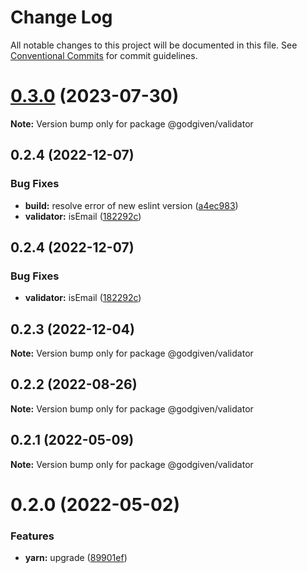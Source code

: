 # Change Log

All notable changes to this project will be documented in this file.
See [Conventional Commits](https://conventionalcommits.org) for commit guidelines.

# [0.3.0](https://github.com/godgiven-project/typeServerLib/compare/v0.2.4...v0.3.0) (2023-07-30)

**Note:** Version bump only for package @godgiven/validator

## 0.2.4 (2022-12-07)

### Bug Fixes

* **build:** resolve error of new eslint version ([a4ec983](https://github.com/godgiven-project/typeServerLib/commit/a4ec983a2720c6caca5777f1a26ddb2a38771d6f))
* **validator:** isEmail ([182292c](https://github.com/godgiven-project/typeServerLib/commit/182292c768395ff668ca10f668ebdc6a47897f3d))

## 0.2.4 (2022-12-07)

### Bug Fixes

* **validator:** isEmail ([182292c](https://github.com/godgiven-project/typeServerLib/commit/182292c768395ff668ca10f668ebdc6a47897f3d))

## 0.2.3 (2022-12-04)

**Note:** Version bump only for package @godgiven/validator

## 0.2.2 (2022-08-26)

**Note:** Version bump only for package @godgiven/validator

## 0.2.1 (2022-05-09)

**Note:** Version bump only for package @godgiven/validator

# 0.2.0 (2022-05-02)

### Features

* **yarn:** upgrade ([89901ef](https://github.com/godgiven-project/typeServerLib/commit/89901efe18fb73d05f28224c9bf54e428eab0625))
